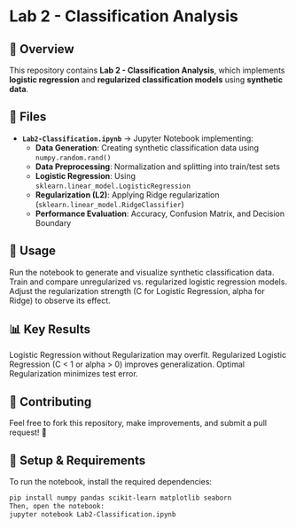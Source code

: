 # Lab 2 - Classification Analysis

## 📌 Overview
This repository contains **Lab 2 - Classification Analysis**, which implements **logistic regression** and **regularized classification models** using **synthetic data**.

## 📂 Files
- **`Lab2-Classification.ipynb`** → Jupyter Notebook implementing:
  - **Data Generation**: Creating synthetic classification data using `numpy.random.rand()`
  - **Data Preprocessing**: Normalization and splitting into train/test sets
  - **Logistic Regression**: Using `sklearn.linear_model.LogisticRegression`
  - **Regularization (L2)**: Applying Ridge regularization (`sklearn.linear_model.RidgeClassifier`)
  - **Performance Evaluation**: Accuracy, Confusion Matrix, and Decision Boundary

## 🚀 Usage
Run the notebook to generate and visualize synthetic classification data.
Train and compare unregularized vs. regularized logistic regression models.
Adjust the regularization strength (C for Logistic Regression, alpha for Ridge) to observe its effect.

## 📊 Key Results
Logistic Regression without Regularization may overfit.
Regularized Logistic Regression (C < 1 or alpha > 0) improves generalization.
Optimal Regularization minimizes test error.

## 🤝 Contributing
Feel free to fork this repository, make improvements, and submit a pull request! 🚀

## 🔧 Setup & Requirements
To run the notebook, install the required dependencies:
```bash
pip install numpy pandas scikit-learn matplotlib seaborn
Then, open the notebook:
jupyter notebook Lab2-Classification.ipynb
